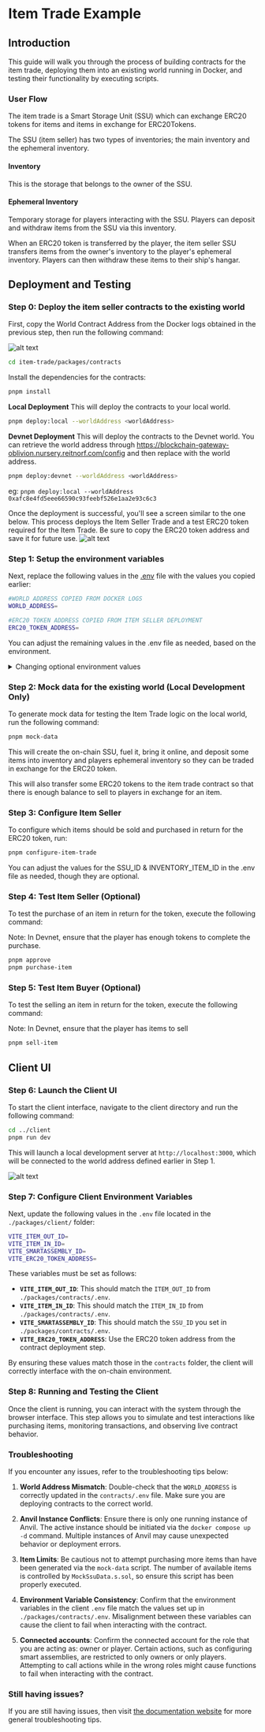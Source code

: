 # Item Trade Example

## Introduction
This guide will walk you through the process of building contracts for the item trade, deploying them into an existing world running in Docker, and testing their functionality by executing scripts. 

### User Flow
The item trade is a Smart Storage Unit (SSU) which can exchange ERC20 tokens for items and items in exchange for ERC20Tokens. 

The SSU (item seller) has two types of inventories; the main inventory and the ephemeral inventory.

#### Inventory
This is the storage that belongs to the owner of the SSU.

#### Ephemeral Inventory
Temporary storage for players interacting with the SSU. Players can deposit and withdraw items from the SSU via this inventory.

When an ERC20 token is transferred by the player, the item seller SSU transfers items from the owner's inventory to the player's ephemeral inventory. Players can then withdraw these items to their ship's hangar.

## Deployment and Testing
### Step 0: Deploy the item seller contracts to the existing world 
First, copy the World Contract Address from the Docker logs obtained in the previous step, then run the following command:

![alt text](../readme-imgs/docker_deployment.png)

```bash
cd item-trade/packages/contracts
```

Install the dependencies for the contracts:
```bash
pnpm install
```

**Local Deployment**
This will deploy the contracts to your local world.
```bash
pnpm deploy:local --worldAddress <worldAddress> 
```

**Devnet Deployment**
This will deploy the contracts to the Devnet world. You can retrieve the world address through https://blockchain-gateway-oblivion.nursery.reitnorf.com/config and then replace <worldAddress> with the world address. 
```bash
pnpm deploy:devnet --worldAddress <worldAddress> 
```


eg: `pnpm deploy:local --worldAddress 0xafc8e4fd5eee66590c93feebf526e1aa2e93c6c3`

Once the deployment is successful, you'll see a screen similar to the one below. This process deploys the Item Seller Trade and a test ERC20 token required for the Item Trade. Be sure to copy the ERC20 token address and save it for future use.
![alt text](./readme-imgs/deployment.png)


### Step 1: Setup the environment variables 
Next, replace the following values in the [.env](./packages/contracts/.env) file with the values you copied earlier:

```bash
#WORLD ADDRESS COPIED FROM DOCKER LOGS
WORLD_ADDRESS=

#ERC20 TOKEN ADDRESS COPIED FROM ITEM SELLER DEPLOYMENT
ERC20_TOKEN_ADDRESS=

```

You can adjust the remaining values in the .env file as needed, based on the environment.


<details markdown="block">
<summary>Changing optional environment values</summary>

### Setting item, price and payment address
You can set the item you want to sell and the item you want to buy, the address that receives payments, the price in Wei and the enforcedMultipleForItem

```bash
##### ITEM TRADE CONFIGURATION
#ITEM IN : SALT
ITEM_IN_ID=888
#ITEM OUT : LENS
ITEM_OUT_ID=999

ERC20_TOKEN_ADDRESS=0x6563b29D32AcAdEFA83214b322bDB8055c121bd9
RECEIVER_ADDRESS=0xf39Fd6e51aad88F6F4ce6aB8827279cffFb92266
##PRICE SHOULD BE IN WEI
PRICE_IN_WEI=500000000000000000
ENFORCED_ITEM_MULTIPLE=99
TOKEN_AMOUNT=275000000000000000000
```

To get the ITEM_IN_ID and ITEM_OUT_ID in devnet, you can follow these steps:

#### Step 0:
Right click your SSU, open the dapp window and copy the smart storage unit id.

> [!CAUTION]
> TODO: FINALIZE THIS SECTION.

![alt text](./readme-imgs/ssu_view.png)

#### Step 1:
Once you have your SSU ID, you can go to https://blockchain-gateway-test.nursery.reitnorf.com/smartdeployables/ssu_id (and replace ssu_id with your copied SSU ID). 

#### Step 2:
You should now have similar JSON to this. You want to get the item ID from the itemId in the storage items array and ephemeralInventoryItems array. The item ID should look something like: 

```json
"112603025077760770783264636189502217226733230421932850697496331082050661822826"
```

```json
"inventory": {
  "storageCapacity": 100000000000000,
  "usedCapacity": 490000000000,
  "storageItems": [
    {
      "typeId": 77518,
      "itemId": "112603025077760770783264636189502217226733230421932850697496331082050661822826",
      "quantity": 49,
      "name": "Lens 3X",
      "image": "https://devnet-data-ipfs-gateway.nursery.reitnorf.com/ipfs/QmcQzTvz9Z4koU8pvBJL94HxHtLoPoB9wDnuRE278AdbmA"
    }
  ],
  "ephemeralInventoryList": [
    {
      "ownerId": "0xbc07106cc909d37e36a1c3db35411805836bdf67",
      "ownerName": "skygirl",
      "storageCapacity": 1000000000000,
      "usedCapacity": 10000000000,
      "ephemeralInventoryItems": [
        {
          "typeId": 77518,
          "itemId": "112603025077760770783264636189502217226733230421932850697496331082050661822826",
          "quantity": 1,
          "name": "Lens 3X",
          "image": "https://devnet-data-ipfs-gateway.nursery.reitnorf.com/ipfs/QmcQzTvz9Z4koU8pvBJL94HxHtLoPoB9wDnuRE278AdbmA"
        }
      ]
    }
  ]
},
```

</details>


### Step 2: Mock data for the existing world **(Local Development Only)**
To generate mock data for testing the Item Trade logic on the local world, run the following command:

```bash
pnpm mock-data
```
This will create the on-chain SSU, fuel it, bring it online, and deposit some items into inventory and players ephemeral inventory so they can be traded in exchange for the ERC20 token.

This will also transfer some ERC20 tokens to the item trade contract so that there is enough balance to sell to players in exchange for an item.

### Step 3: Configure Item Seller 
To configure which items should be sold and purchased in return for the ERC20 token, run:

```bash
pnpm configure-item-trade
```

You can adjust the values for the SSU_ID & INVENTORY_ITEM_ID in the .env file as needed, though they are optional.

### Step 4: Test Item Seller (Optional)
To test the purchase of an item in return for the token, execute the following command:

Note: In Devnet, ensure that the player has enough tokens to complete the purchase.

```bash
pnpm approve
pnpm purchase-item
```

### Step 5: Test Item Buyer (Optional)
To test the selling an item in return for the token, execute the following command:

Note: In Devnet, ensure that the player has items to sell

```bash
pnpm sell-item
```

## Client UI

### Step 6: Launch the Client UI

To start the client interface, navigate to the client directory and run the following command:

```bash
cd ../client
pnpm run dev
```

This will launch a local development server at `http://localhost:3000`, which will be connected to the world address defined earlier in Step 1.

![alt text](./readme-imgs/item-trade-client.webp)

### Step 7: Configure Client Environment Variables

Next, update the following values in the `.env` file located in the `./packages/client/` folder:

```bash
VITE_ITEM_OUT_ID=
VITE_ITEM_IN_ID=
VITE_SMARTASSEMBLY_ID=
VITE_ERC20_TOKEN_ADDRESS=
```

These variables must be set as follows:

- **`VITE_ITEM_OUT_ID`**: This should match the `ITEM_OUT_ID` from `./packages/contracts/.env`.
- **`VITE_ITEM_IN_ID`**: This should match the `ITEM_IN_ID` from `./packages/contracts/.env`.
- **`VITE_SMARTASSEMBLY_ID`**: This should match the `SSU_ID` you set in `./packages/contracts/.env`.
- **`VITE_ERC20_TOKEN_ADDRESS`**: Use the ERC20 token address from the contract deployment step.

By ensuring these values match those in the `contracts` folder, the client will correctly interface with the on-chain environment.

### Step 8: Running and Testing the Client

Once the client is running, you can interact with the system through the browser interface. This step allows you to simulate and test interactions like purchasing items, monitoring transactions, and observing live contract behavior.

### Troubleshooting

If you encounter any issues, refer to the troubleshooting tips below:

1. **World Address Mismatch**: Double-check that the `WORLD_ADDRESS` is correctly updated in the `contracts/.env` file. Make sure you are deploying contracts to the correct world.
   
2. **Anvil Instance Conflicts**: Ensure there is only one running instance of Anvil. The active instance should be initiated via the `docker compose up -d` command. Multiple instances of Anvil may cause unexpected behavior or deployment errors.

3. **Item Limits**: Be cautious not to attempt purchasing more items than have been generated via the `mock-data` script. The number of available items is controlled by `MockSsuData.s.sol`, so ensure this script has been properly executed.

4. **Environment Variable Consistency**: Confirm that the environment variables in the client `.env` file match the values set up in `./packages/contracts/.env`. Misalignment between these variables can cause the client to fail when interacting with the contract.

5. **Connected accounts**: Confirm the connected account for the role that you are acting as: owner or player. Certain actions, such as configuring smart assemblies, are restricted to only owners or only players. Attempting to call actions while in the wrong roles might cause functions to fail when interacting with the contract.

### Still having issues?
If you are still having issues, then visit [the documentation website](https://docs.evefrontier.com/Troubleshooting) for more general troubleshooting tips.